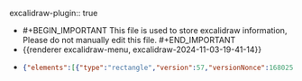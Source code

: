 excalidraw-plugin:: true

- #+BEGIN_IMPORTANT
  This file is used to store excalidraw information, Please do not manually edit this file.
  #+END_IMPORTANT
- {{renderer excalidraw-menu, excalidraw-2024-11-03-19-41-14}}
- ```json
  {"elements":[{"type":"rectangle","version":57,"versionNonce":1680259734,"isDeleted":false,"id":"3_16Pm0Kwc8_T4LOHfsXs","fillStyle":"solid","strokeWidth":2,"strokeStyle":"solid","roughness":1,"opacity":100,"angle":0,"x":510,"y":291,"strokeColor":"#1e1e1e","backgroundColor":"transparent","width":265.99999999999994,"height":384,"seed":1269208406,"groupIds":[],"frameId":null,"roundness":{"type":3},"boundElements":[],"updated":1730642772185,"link":null,"locked":false},{"type":"rectangle","version":12,"versionNonce":995333130,"isDeleted":false,"id":"eU4U0-jbjGumMwJftqHtK","fillStyle":"solid","strokeWidth":2,"strokeStyle":"solid","roughness":1,"opacity":100,"angle":0,"x":1044,"y":267,"strokeColor":"#1e1e1e","backgroundColor":"transparent","width":221,"height":169,"seed":398342742,"groupIds":[],"frameId":null,"roundness":{"type":3},"boundElements":[],"updated":1730642697457,"link":null,"locked":false},{"type":"rectangle","version":29,"versionNonce":2036008010,"isDeleted":false,"id":"YJjOVWgS7GKwhEeUPkL-z","fillStyle":"solid","strokeWidth":2,"strokeStyle":"solid","roughness":1,"opacity":100,"angle":0,"x":1051,"y":538,"strokeColor":"#1e1e1e","backgroundColor":"transparent","width":221,"height":169,"seed":893216470,"groupIds":[],"frameId":null,"roundness":{"type":3},"boundElements":[],"updated":1730642699919,"link":null,"locked":false},{"type":"rectangle","version":41,"versionNonce":1391851158,"isDeleted":false,"id":"Z-SOwekxgIJ6dwOPOxLvg","fillStyle":"solid","strokeWidth":2,"strokeStyle":"solid","roughness":1,"opacity":100,"angle":0,"x":575,"y":452,"strokeColor":"#1e1e1e","backgroundColor":"transparent","width":132,"height":69,"seed":391839958,"groupIds":[],"frameId":null,"roundness":null,"boundElements":[{"type":"text","id":"KAuW-8zS8JgvUHx1cAzJd"},{"id":"6QX0WDIT036bKZXSWVSLJ","type":"arrow"}],"updated":1730642819979,"link":null,"locked":false},{"type":"text","version":13,"versionNonce":2122879126,"isDeleted":false,"id":"KAuW-8zS8JgvUHx1cAzJd","fillStyle":"solid","strokeWidth":2,"strokeStyle":"solid","roughness":1,"opacity":100,"angle":0,"x":595.7400512695312,"y":474,"strokeColor":"#1e1e1e","backgroundColor":"transparent","width":90.5198974609375,"height":25,"seed":896961046,"groupIds":[],"frameId":null,"roundness":null,"boundElements":[],"updated":1730642728758,"link":null,"locked":false,"fontSize":20,"fontFamily":1,"text":"test.yaml","textAlign":"center","verticalAlign":"middle","containerId":"Z-SOwekxgIJ6dwOPOxLvg","originalText":"test.yaml","lineHeight":1.25,"baseline":18},{"type":"text","version":11,"versionNonce":1405926614,"isDeleted":false,"id":"XuiEWvQp4hF-vACxLK66y","fillStyle":"solid","strokeWidth":2,"strokeStyle":"solid","roughness":1,"opacity":100,"angle":0,"x":571,"y":312,"strokeColor":"#1e1e1e","backgroundColor":"transparent","width":94.33990478515625,"height":25,"seed":391250250,"groupIds":[],"frameId":null,"roundness":null,"boundElements":[],"updated":1730642732543,"link":null,"locked":false,"fontSize":20,"fontFamily":1,"text":"Controller","textAlign":"left","verticalAlign":"top","containerId":null,"originalText":"Controller","lineHeight":1.25,"baseline":18},{"type":"text","version":6,"versionNonce":1810299274,"isDeleted":false,"id":"bZocyhcsBdLRbx0ma-kCG","fillStyle":"solid","strokeWidth":2,"strokeStyle":"solid","roughness":1,"opacity":100,"angle":0,"x":1066,"y":281,"strokeColor":"#1e1e1e","backgroundColor":"transparent","width":48.539947509765625,"height":25,"seed":638166166,"groupIds":[],"frameId":null,"roundness":null,"boundElements":[],"updated":1730642736535,"link":null,"locked":false,"fontSize":20,"fontFamily":1,"text":"host1","textAlign":"left","verticalAlign":"top","containerId":null,"originalText":"host1","lineHeight":1.25,"baseline":18},{"type":"text","version":10,"versionNonce":2104244310,"isDeleted":false,"id":"fJxa6spD3Vwz-oyD6fWRM","fillStyle":"solid","strokeWidth":2,"strokeStyle":"solid","roughness":1,"opacity":100,"angle":0,"x":1075,"y":557,"strokeColor":"#1e1e1e","backgroundColor":"transparent","width":57.35993957519531,"height":25,"seed":1934306966,"groupIds":[],"frameId":null,"roundness":null,"boundElements":[],"updated":1730642742539,"link":null,"locked":false,"fontSize":20,"fontFamily":1,"text":"host2","textAlign":"left","verticalAlign":"top","containerId":null,"originalText":"host2","lineHeight":1.25,"baseline":18},{"type":"arrow","version":43,"versionNonce":421465174,"isDeleted":false,"id":"6QX0WDIT036bKZXSWVSLJ","fillStyle":"solid","strokeWidth":2,"strokeStyle":"solid","roughness":1,"opacity":100,"angle":0,"x":710,"y":489,"strokeColor":"#1e1e1e","backgroundColor":"transparent","width":395,"height":126,"seed":15637206,"groupIds":[],"frameId":null,"roundness":null,"boundElements":[],"updated":1730642962374,"link":null,"locked":false,"startBinding":{"elementId":"Z-SOwekxgIJ6dwOPOxLvg","focus":0.4412012668899674,"gap":3},"endBinding":{"elementId":"6Ob0j_AQG0UUnkmnZg5zM","focus":-0.46891368064181116,"gap":11},"lastCommittedPoint":null,"startArrowhead":null,"endArrowhead":"arrow","points":[[0,0],[395,-126]]},{"type":"text","version":34,"versionNonce":515204374,"isDeleted":false,"id":"sGa40_OE2QKi_0HPraccO","fillStyle":"solid","strokeWidth":2,"strokeStyle":"solid","roughness":1,"opacity":100,"angle":0,"x":534,"y":407,"strokeColor":"#1e1e1e","backgroundColor":"transparent","width":207.11976623535156,"height":25,"seed":178453898,"groupIds":[],"frameId":null,"roundness":null,"boundElements":[{"id":"6QX0WDIT036bKZXSWVSLJ","type":"arrow"}],"updated":1730642764258,"link":null,"locked":false,"fontSize":20,"fontFamily":1,"text":"remote_user: sysadm","textAlign":"left","verticalAlign":"top","containerId":null,"originalText":"remote_user: sysadm","lineHeight":1.25,"baseline":18},{"type":"text","version":2,"versionNonce":1276858902,"isDeleted":true,"id":"79oWnamFxdtwZ_nqTrGaA","fillStyle":"solid","strokeWidth":2,"strokeStyle":"solid","roughness":1,"opacity":100,"angle":0,"x":846,"y":357,"strokeColor":"#1e1e1e","backgroundColor":"transparent","width":9.999984741210938,"height":25,"seed":1164033942,"groupIds":[],"frameId":null,"roundness":null,"boundElements":[],"updated":1730642797915,"link":null,"locked":false,"fontSize":20,"fontFamily":1,"text":"","textAlign":"left","verticalAlign":"top","containerId":null,"originalText":"","lineHeight":1.25,"baseline":18},{"type":"rectangle","version":21,"versionNonce":1191182346,"isDeleted":false,"id":"c3oJ6X4UHcJfFuml76lFf","fillStyle":"solid","strokeWidth":2,"strokeStyle":"dashed","roughness":1,"opacity":100,"angle":0,"x":527,"y":385,"strokeColor":"#1e1e1e","backgroundColor":"transparent","width":230,"height":208,"seed":1414015242,"groupIds":[],"frameId":null,"roundness":null,"boundElements":[],"updated":1730642805449,"link":null,"locked":false},{"type":"text","version":6,"versionNonce":1078625494,"isDeleted":false,"id":"IzNDNHocY67bwyu1K_9QN","fillStyle":"solid","strokeWidth":2,"strokeStyle":"dashed","roughness":1,"opacity":100,"angle":0,"x":534,"y":354,"strokeColor":"#1e1e1e","backgroundColor":"transparent","width":21.879974365234375,"height":25,"seed":493973526,"groupIds":[],"frameId":null,"roundness":null,"boundElements":[],"updated":1730642813941,"link":null,"locked":false,"fontSize":20,"fontFamily":1,"text":"ee","textAlign":"left","verticalAlign":"top","containerId":null,"originalText":"ee","lineHeight":1.25,"baseline":18},{"type":"text","version":12,"versionNonce":1147160714,"isDeleted":false,"id":"wb95IlcIm_B8NDefd62Hk","fillStyle":"solid","strokeWidth":2,"strokeStyle":"dashed","roughness":1,"opacity":100,"angle":0,"x":586,"y":359,"strokeColor":"#1e1e1e","backgroundColor":"transparent","width":42.05995178222656,"height":25,"seed":817672394,"groupIds":[],"frameId":null,"roundness":null,"boundElements":[],"updated":1730642829616,"link":null,"locked":false,"fontSize":20,"fontFamily":1,"text":"root","textAlign":"left","verticalAlign":"top","containerId":null,"originalText":"root","lineHeight":1.25,"baseline":18},{"type":"text","version":27,"versionNonce":486601302,"isDeleted":false,"id":"dintoCjaBNV3VPSxr6qxB","fillStyle":"solid","strokeWidth":2,"strokeStyle":"dashed","roughness":1,"opacity":100,"angle":0,"x":802,"y":378,"strokeColor":"#1e1e1e","backgroundColor":"transparent","width":174.7198028564453,"height":25,"seed":1708973258,"groupIds":[],"frameId":null,"roundness":null,"boundElements":[],"updated":1730642859577,"link":null,"locked":false,"fontSize":20,"fontFamily":1,"text":"ssh sysadm@host1","textAlign":"left","verticalAlign":"top","containerId":null,"originalText":"ssh sysadm@host1","lineHeight":1.25,"baseline":18},{"type":"text","version":27,"versionNonce":65899722,"isDeleted":true,"id":"EBftpWTGU_dNbPhx_9Peq","fillStyle":"solid","strokeWidth":2,"strokeStyle":"dashed","roughness":1,"opacity":100,"angle":0,"x":720,"y":447,"strokeColor":"#1e1e1e","backgroundColor":"transparent","width":17.959976196289062,"height":25,"seed":546818582,"groupIds":[],"frameId":null,"roundness":null,"boundElements":[],"updated":1730642922798,"link":null,"locked":false,"fontSize":20,"fontFamily":1,"text":"-k","textAlign":"left","verticalAlign":"top","containerId":null,"originalText":"-k","lineHeight":1.25,"baseline":18},{"type":"rectangle","version":22,"versionNonce":1642768458,"isDeleted":false,"id":"xUodRWQxjOBsEkGNAskDp","fillStyle":"solid","strokeWidth":2,"strokeStyle":"dashed","roughness":1,"opacity":100,"angle":0,"x":1095,"y":323,"strokeColor":"#1e1e1e","backgroundColor":"transparent","width":144,"height":89,"seed":189874006,"groupIds":[],"frameId":null,"roundness":null,"boundElements":[],"updated":1730642984626,"link":null,"locked":false},{"type":"text","version":17,"versionNonce":1136856842,"isDeleted":true,"id":"0zRD5NN92ZbPTOs9x_hGd","fillStyle":"solid","strokeWidth":2,"strokeStyle":"dashed","roughness":1,"opacity":100,"angle":0,"x":1162.0000076293945,"y":355,"strokeColor":"#1e1e1e","backgroundColor":"transparent","width":9.999984741210938,"height":25,"seed":727732298,"groupIds":[],"frameId":null,"roundness":null,"boundElements":[],"updated":1730642984633,"link":null,"locked":false,"fontSize":20,"fontFamily":1,"text":"","textAlign":"center","verticalAlign":"middle","containerId":"xUodRWQxjOBsEkGNAskDp","originalText":"","lineHeight":1.25,"baseline":18},{"type":"text","version":23,"versionNonce":1634144662,"isDeleted":false,"id":"6Ob0j_AQG0UUnkmnZg5zM","fillStyle":"solid","strokeWidth":2,"strokeStyle":"dashed","roughness":1,"opacity":100,"angle":0,"x":1110,"y":327,"strokeColor":"#1e1e1e","backgroundColor":"transparent","width":68.47991943359375,"height":25,"seed":140149578,"groupIds":[],"frameId":null,"roundness":null,"boundElements":[{"id":"6QX0WDIT036bKZXSWVSLJ","type":"arrow"}],"updated":1730642962374,"link":null,"locked":false,"fontSize":20,"fontFamily":1,"text":"sysadm","textAlign":"left","verticalAlign":"top","containerId":null,"originalText":"sysadm","lineHeight":1.25,"baseline":18},{"type":"text","version":10,"versionNonce":999495050,"isDeleted":false,"id":"CYuEW3xu0Jm-CDr_Y11dF","fillStyle":"solid","strokeWidth":2,"strokeStyle":"dashed","roughness":1,"opacity":100,"angle":0,"x":1133,"y":361,"strokeColor":"#1e1e1e","backgroundColor":"transparent","width":44.67994689941406,"height":25,"seed":2111722634,"groupIds":[],"frameId":null,"roundness":null,"boundElements":[],"updated":1730642997145,"link":null,"locked":false,"fontSize":20,"fontFamily":1,"text":"sudo","textAlign":"left","verticalAlign":"top","containerId":null,"originalText":"sudo","lineHeight":1.25,"baseline":18},{"type":"text","version":35,"versionNonce":126807242,"isDeleted":false,"id":"WbsmbnEnRr5ezQRdlj10m","fillStyle":"solid","strokeWidth":2,"strokeStyle":"dashed","roughness":1,"opacity":100,"angle":0,"x":558,"y":538,"strokeColor":"#1e1e1e","backgroundColor":"transparent","width":173.91976928710938,"height":25,"seed":2089208266,"groupIds":[],"frameId":null,"roundness":null,"boundElements":[],"updated":1730643017854,"link":null,"locked":false,"fontSize":20,"fontFamily":1,"text":"--become-pass-file","textAlign":"left","verticalAlign":"top","containerId":null,"originalText":"--become-pass-file","lineHeight":1.25,"baseline":18},{"type":"text","version":13,"versionNonce":1475965782,"isDeleted":true,"id":"0azfd3pllUE7YEtEs0JZU","fillStyle":"solid","strokeWidth":2,"strokeStyle":"dashed","roughness":1,"opacity":100,"angle":0,"x":725,"y":492,"strokeColor":"#1e1e1e","backgroundColor":"transparent","width":20.47998046875,"height":25,"seed":1870850314,"groupIds":[],"frameId":null,"roundness":null,"boundElements":[],"updated":1730643046351,"link":null,"locked":false,"fontSize":20,"fontFamily":1,"text":"-K","textAlign":"left","verticalAlign":"top","containerId":null,"originalText":"-K","lineHeight":1.25,"baseline":18},{"type":"text","version":11,"versionNonce":1878853462,"isDeleted":false,"id":"oi4E8l2Xz3GGFx6MGgVy_","fillStyle":"solid","strokeWidth":2,"strokeStyle":"dashed","roughness":1,"opacity":100,"angle":0,"x":1106,"y":228,"strokeColor":"#1e1e1e","backgroundColor":"transparent","width":95.31988525390625,"height":25,"seed":1286740054,"groupIds":[],"frameId":null,"roundness":null,"boundElements":[],"updated":1730643190377,"link":null,"locked":false,"fontSize":20,"fontFamily":1,"text":"automate","textAlign":"left","verticalAlign":"top","containerId":null,"originalText":"automate","lineHeight":1.25,"baseline":18}],"files":{},"appState":{"gridSize":null,"viewBackgroundColor":"#ffffff","zoom":{"value":1},"offsetTop":20,"offsetLeft":0,"scrollX":0,"scrollY":0,"viewModeEnabled":false,"zenModeEnabled":false}}
  ```